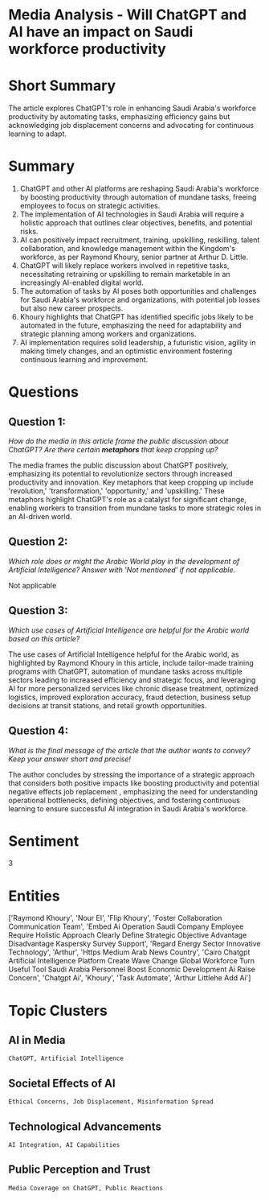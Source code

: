 # Media Analysis - Will ChatGPT and AI have an impact on Saudi workforce productivity

# Short Summary
The article explores ChatGPT's role in enhancing Saudi Arabia's workforce productivity by automating tasks, emphasizing efficiency gains but acknowledging job displacement concerns and advocating for continuous learning to adapt.

# Summary
1. ChatGPT and other AI platforms are reshaping Saudi Arabia's workforce by boosting productivity through automation of mundane tasks, freeing employees to focus on strategic activities.
2. The implementation of AI technologies in Saudi Arabia will require a holistic approach that outlines clear objectives, benefits, and potential risks.
3. AI can positively impact recruitment, training, upskilling, reskilling, talent collaboration, and knowledge management within the Kingdom's workforce, as per Raymond Khoury, senior partner at Arthur D. Little.
4. ChatGPT will likely replace workers involved in repetitive tasks, necessitating retraining or upskilling to remain marketable in an increasingly AI-enabled digital world.
5. The automation of tasks by AI poses both opportunities and challenges for Saudi Arabia's workforce and organizations, with potential job losses but also new career prospects.
6. Khoury highlights that ChatGPT has identified specific jobs likely to be automated in the future, emphasizing the need for adaptability and strategic planning among workers and organizations.
7. AI implementation requires solid leadership, a futuristic vision, agility in making timely changes, and an optimistic environment fostering continuous learning and improvement.

# Questions
## Question 1:
*How do the media in this article frame the public discussion about ChatGPT? Are there certain **metaphors** that keep cropping up?*

The media frames the public discussion about ChatGPT positively, emphasizing its potential to revolutionize sectors through increased productivity and innovation. Key metaphors that keep cropping up include 'revolution,' 'transformation,' 'opportunity,' and 'upskilling.' These metaphors highlight ChatGPT's role as a catalyst for significant change, enabling workers to transition from mundane tasks to more strategic roles in an AI-driven world.
## Question 2:
*Which role does or might the Arabic World play in the development of Artificial Intelligence? Answer with 'Not mentioned' if not applicable.*

Not applicable
## Question 3:
*Which use cases of Artificial Intelligence are helpful for the Arabic world based on this article?*

The use cases of Artificial Intelligence helpful for the Arabic world, as highlighted by Raymond Khoury in this article, include tailor-made training programs with ChatGPT, automation of mundane tasks across multiple sectors leading to increased efficiency and strategic focus, and leveraging AI for more personalized services like chronic disease treatment, optimized logistics, improved exploration accuracy, fraud detection, business setup decisions at transit stations, and retail growth opportunities.
## Question 4:
*What is the final message of the article that the author wants to convey? Keep your answer short and precise!*

The author concludes by stressing the importance of a strategic approach that considers both positive impacts like boosting productivity and potential negative effects job replacement , emphasizing the need for understanding operational bottlenecks, defining objectives, and fostering continuous learning to ensure successful AI integration in Saudi Arabia's workforce.

# Sentiment
3

# Entities
['Raymond Khoury', 'Nour El', 'Flip Khoury', 'Foster Collaboration Communication Team', 'Embed Ai Operation Saudi Company Employee Require Holistic Approach Clearly Define Strategic Objective Advantage Disadvantage Kaspersky Survey Support', 'Regard Energy Sector Innovative Technology', 'Arthur', 'Https Medium Arab News Country', 'Cairo Chatgpt Artificial Intelligence Platform Create Wave Change Global Workforce Turn Useful Tool Saudi Arabia Personnel Boost Economic Development Ai Raise Concern', 'Chatgpt Ai', 'Khoury', 'Task Automate', 'Arthur Littlehe Add Ai']

# Topic Clusters
## AI in Media
	ChatGPT, Artificial Intelligence
## Societal Effects of AI
	Ethical Concerns, Job Displacement, Misinformation Spread
## Technological Advancements
	AI Integration, AI Capabilities
## Public Perception and Trust
	Media Coverage on ChatGPT, Public Reactions


